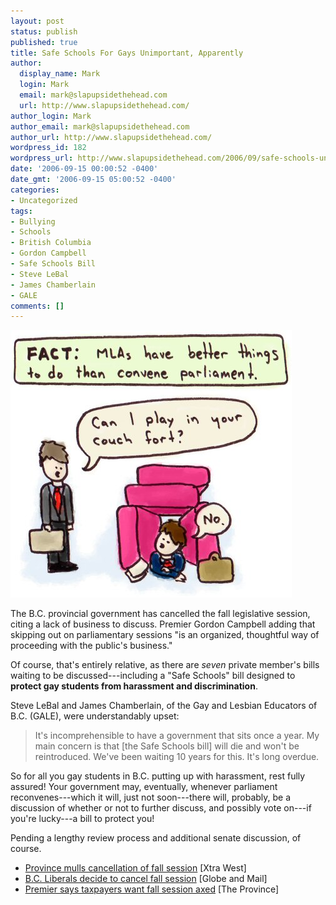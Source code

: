 ```yaml
---
layout: post
status: publish
published: true
title: Safe Schools For Gays Unimportant, Apparently
author:
  display_name: Mark
  login: Mark
  email: mark@slapupsidethehead.com
  url: http://www.slapupsidethehead.com/
author_login: Mark
author_email: mark@slapupsidethehead.com
author_url: http://www.slapupsidethehead.com/
wordpress_id: 182
wordpress_url: http://www.slapupsidethehead.com/2006/09/safe-schools-unimportant/
date: '2006-09-15 00:00:52 -0400'
date_gmt: '2006-09-15 05:00:52 -0400'
categories:
- Uncategorized
tags:
- Bullying
- Schools
- British Columbia
- Gordon Campbell
- Safe Schools Bill
- Steve LeBal
- James Chamberlain
- GALE
comments: []
---
```

![MLA Couch Fort](/wp-content/media/2006/09/couch_fort.jpg)

The B.C. provincial government has cancelled the fall legislative session, citing a lack of business to discuss. Premier Gordon Campbell adding that skipping out on parliamentary sessions "is an organized, thoughtful way of proceeding with the public's business."

Of course, that's entirely relative, as there are _seven_ private member's bills waiting to be discussed---including a "Safe Schools" bill designed to **protect gay students from harassment and discrimination**.

Steve LeBal and James Chamberlain, of the Gay and Lesbian Educators of B.C. (GALE), were understandably upset:

> It's incomprehensible to have a government that sits once a year. My main concern is that [the Safe Schools bill] will die and won't be reintroduced. We've been waiting 10 years for this. It's long overdue.

So for all you gay students in B.C. putting up with harassment, rest fully assured! Your government may, eventually, whenever parliament reconvenes---which it will, just not soon---there will, probably, be a discussion of whether or not to further discuss, and possibly vote on---if you're lucky---a bill to protect you!

Pending a lengthy review process and additional senate discussion, of course.

- [Province mulls cancellation of fall session](http://www.xtra.ca/public/viewstory.aspx?AFF_TYPE=4&STORY_ID=2093&PUB_TEMPLATE_ID=2) [Xtra West]
- [B.C. Liberals decide to cancel fall session](http://www.theglobeandmail.com/servlet/story/LAC.20060908.BCLIBS08/TPStory/National) [Globe and Mail]
- [Premier says taxpayers want fall session axed](http://www.canada.com/theprovince/news/story.html?id=8077da5b-2b0f-4158-ab98-abcf9dc730a9) [The Province]
